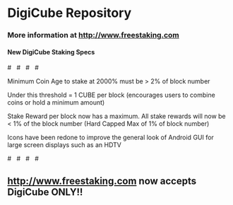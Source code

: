 # DigiCube Repository
### More information at http://www.freestaking.com


#### New DigiCube Staking Specs
#  
#  
#  
#  

Minimum Coin Age to stake at 2000% must be > 2% of block number

Under this threshold = 1 CUBE per block (encourages users to combine coins or hold a minimum amount)

Stake Reward per block now has a maximum. All stake rewards will now be < 1% of the block number (Hard Capped Max of 1% of block number)

Icons have been redone to improve the general look of Android GUI for large screen displays such as an HDTV

#  
#  
#  
#  
## http://www.freestaking.com now accepts DigiCube ONLY!!
